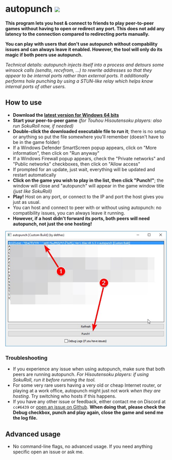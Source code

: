 # autopunch  ![](https://img.shields.io/github/downloads/delthas/autopunch/total.svg?style=flat-square)

**This program lets you host & connect to friends to play peer-to-peer games without having to open or redirect any port. This does not add any latency to the connection compared to redirecting ports manually.**

**You can play with users that don't use autopunch without compability issues and can always leave it enabled. However, the tool will only do its magic if both peers use autopunch.**

*Technical details: autopunch injects itself into a process and detours some winsock calls (sendto, recvfrom, ...) to rewrite addresses so that they appear to be internal ports rather than external ports. It additionally performs hole punching by using a STUN-like relay which helps know internal ports of other users.*  

## How to use

- **Download the [latest version for Windows 64 bits](https://github.com/delthas/autopunch/releases/latest/download/autopunch.win64.exe)**
- **Start your peer-to-peer game** *(for Touhou Hisoutensoku players: also run SokuRoll now, if needed)*
- **Double-click the downloaded executable file to run it**; there is no setup or anything so put the file somewhere you'll remember (doesn't have to be in the game folder)
- If a Windows Defender SmartScreen popup appears, click on "More information", then click on "Run anyway"
- If a Windows Firewall popup appears, check the "Private networks" and "Public networks" checkboxes, then click on "Allow access"
- If prompted for an update, just wait, everything will be updated and restart automatically
- **Click on the game you wish to play in the list, then click "Punch!"**; the window will close and "autopunch" will appear in the game window title *(just like SokuRoll)*
- **Play!** Host on any port, or connect to the IP and port the host gives you just as usual.
- You can host and connect to peer with or without using autopunch: no compatibility issues, you can always leave it running.
- **However, if a host didn't forward its ports, both peers will need autopunch, not just the one hosting!**

![](doc/screen.jpg)

### Troubleshooting

- If you experience any issue when using autopunch, make sure that both peers are running autopunch. *For Hisoutensoku players: if using SokuRoll, run it before running the tool.*
- For some very rare users having a very old or cheap Internet router, or playing at a work office, autopunch might just not work *when they are hosting*. Try switching who hosts if this happens.
- If you have any other issue or feedback, either contact me on Discord at `cc#6439` or [open an issue on Github](https://github.com/delthas/autopunch/issues/new). **When doing that, please check the Debug checkbox, punch and play again, close the game and send me the log file.**

## Advanced usage

- No command-line flags, no advanced usage. If you need anything specific open an issue or ask me.
